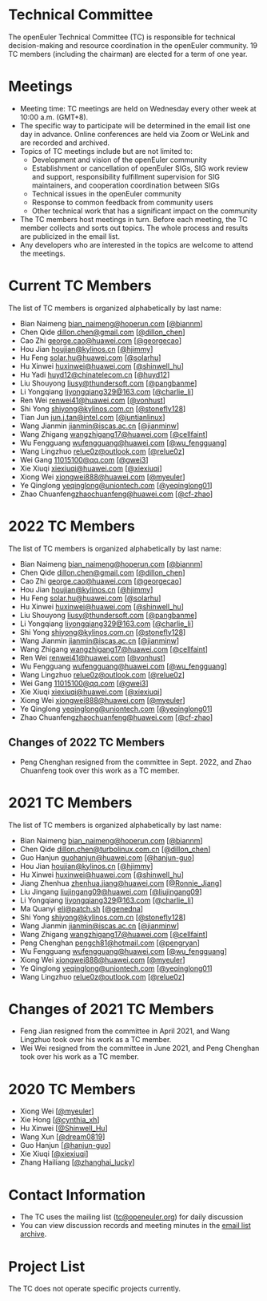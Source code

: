 # Technical Committee  

The openEuler Technical Committee (TC) is responsible for technical decision-making and resource coordination in the openEuler community. 19 TC members (including the chairman) are elected for a term of one year.  

# Meetings  

- Meeting time: TC meetings are held on Wednesday every other week at 10:00 a.m. (GMT+8).
- The specific way to participate will be determined in the email list one day in advance. Online conferences are held via Zoom or WeLink and are recorded and archived.
- Topics of TC meetings include but are not limited to:
  +  Development and vision of the openEuler community
  +  Establishment or cancellation of openEuler SIGs, SIG work review and support, responsibility fulfillment supervision for SIG maintainers, and cooperation coordination between SIGs
  +  Technical issues in the openEuler community
  +  Response to common feedback from community users
  +  Other technical work that has a significant impact on the community
- The TC members host meetings in turn. Before each meeting, the TC member collects and sorts out topics. The whole process and results are publicized in the email list.
- Any developers who are interested in the topics are welcome to attend the meetings.

# Current TC Members

The list of TC members is organized alphabetically by last name:

- Bian Naimeng <bian_naimeng@hoperun.com> [[@biannm](https://gitee.com/biannm)]
- Chen Qide <dillon.chen@gmail.com> [[@dillon_chen](https://gitee.com/dillon_chen)]
- Cao Zhi <george.cao@huawei.com> [[@georgecao](https://gitee.com/georgecao)]
- Hou Jian <houjian@kylinos.cn> [[@hjimmy](https://gitee.com/hjimmy)]
- Hu Feng <solar.hu@huawei.com> [[@solarhu](https://gitee.com/solarhu)]
- Hu Xinwei <huxinwei@huawei.com> [[@shinwell_hu](https://gitee.com/shinwell_hu)]
- Hu Yadi <huyd12@chinatelecom.cn> [[@huyd12](https://gitee.com/huyd12)]
- Liu Shouyong <liusy@thundersoft.com> [[@pangbanme](https://gitee.com/pangbanme)]
- Li Yongqiang <liyongqiang329@163.com> [[@charlie_li](https://gitee.com/charlie_li)]
- Ren Wei <renwei41@huawei.com> [[@vonhust](https://gitee.com/vonhust)]
- Shi Yong <shiyong@kylinos.com.cn> [[@stonefly128](https://gitee.com/stonefly128)]
- Tian Jun <jun.j.tan@intel.com> [[@juntianlinux](https://gitee.com/juntianlinux)]
- Wang Jianmin <jianmin@iscas.ac.cn> [[@jianminw](https://gitee.com/jianminw)]
- Wang Zhigang <wangzhigang17@huawei.com>  [[@cellfaint](https://gitee.com/cellfaint)]
- Wu Fengguang <wufengguang@huawei.com> [[@wu_fengguang](https://gitee.com/wu_fengguang)]
- Wang Lingzhuo <relue0z@outlook.com> [[@relue0z](https://gitee.com/relue0z)]
- Wei Gang <11015100@qq.com> [[@gwei3](https://gitee.com/gwei3)]
- Xie Xiuqi <xiexiuqi@huawei.com> [[@xiexiuqi](https://gitee.com/xiexiuqi)]
- Xiong Wei <xiongwei888@huawei.com> [[@myeuler](https://gitee.com/myeuler)]
- Ye Qinglong <yeqinglong@uniontech.com> [[@yeqinglong01](https://gitee.com/yeqinglong01)]
- Zhao Chuanfeng<zhaochuanfeng@huawei.com> [[@cf-zhao](https://gitee.com/cf-zhao)]


# 2022 TC Members

The list of TC members is organized alphabetically by last name:

- Bian Naimeng <bian_naimeng@hoperun.com> [[@biannm](https://gitee.com/biannm)]
- Chen Qide <dillon.chen@gmail.com> [[@dillon_chen](https://gitee.com/dillon_chen)]
- Cao Zhi <george.cao@huawei.com> [[@georgecao](https://gitee.com/georgecao)]
- Hou Jian <houjian@kylinos.cn> [[@hjimmy](https://gitee.com/hjimmy)]
- Hu Feng <solar.hu@huawei.com> [[@solarhu](https://gitee.com/solarhu)]
- Hu Xinwei <huxinwei@huawei.com> [[@shinwell_hu](https://gitee.com/shinwell_hu)]
- Liu Shouyong <liusy@thundersoft.com> [[@pangbanme](https://gitee.com/pangbanme)]
- Li Yongqiang <liyongqiang329@163.com> [[@charlie_li](https://gitee.com/charlie_li)]
- Shi Yong <shiyong@kylinos.com.cn> [[@stonefly128](https://gitee.com/stonefly128)]
- Wang Jianmin <jianmin@iscas.ac.cn> [[@jianminw](https://gitee.com/jianminw)]
- Wang Zhigang <wangzhigang17@huawei.com>  [[@cellfaint](https://gitee.com/cellfaint)]
- Ren Wei <renwei41@huawei.com> [[@vonhust](https://gitee.com/vonhust)]
- Wu Fengguang <wufengguang@huawei.com> [[@wu_fengguang](https://gitee.com/wu_fengguang)]
- Wang Lingzhuo <relue0z@outlook.com> [[@relue0z](https://gitee.com/relue0z)]
- Wei Gang <11015100@qq.com> [[@gwei3](https://gitee.com/gwei3)]
- Xie Xiuqi <xiexiuqi@huawei.com> [[@xiexiuqi](https://gitee.com/xiexiuqi)]
- Xiong Wei <xiongwei888@huawei.com> [[@myeuler](https://gitee.com/myeuler)]
- Ye Qinglong <yeqinglong@uniontech.com> [[@yeqinglong01](https://gitee.com/yeqinglong01)]
- Zhao Chuanfeng<zhaochuanfeng@huawei.com> [[@cf-zhao](https://gitee.com/cf-zhao)]

## Changes of 2022 TC Members
- Peng Chenghan resigned from the committee in Sept. 2022, and Zhao Chuanfeng took over this work as a TC member.

# 2021 TC Members

The list of TC members is organized alphabetically by last name:

- Bian Naimeng <bian_naimeng@hoperun.com> [[@biannm](https://gitee.com/biannm)]
- Chen Qide <dillon.chen@turbolinux.com.cn> [[@dillon_chen](https://gitee.com/dillon_chen)]
- Guo Hanjun <guohanjun@huawei.com> [[@hanjun-guo](https://gitee.com/hanjun-guo)]
- Hou Jian <houjian@kylinos.cn> [[@hjimmy](https://gitee.com/hjimmy)]
- Hu Xinwei <huxinwei@huawei.com> [[@shinwell_hu](https://gitee.com/shinwell_hu)]
- Jiang Zhenhua <zhenhua.jiang@huawei.com> [[@Ronnie_Jiang](https://gitee.com/Ronnie_Jiang)]
- Liu Jingang <liujingang09@huawei.com> [[@liujingang09](https://gitee.com/liujingang09)]
- Li Yongqiang <liyongqiang329@163.com> [[@charlie_li](https://gitee.com/charlie_li)]
- Ma Quanyi <eli@patch.sh> [[@genedna](https://gitee.com/genedna)]
- Shi Yong <shiyong@kylinos.com.cn> [[@stonefly128](https://gitee.com/stonefly128)]
- Wang Jianmin <jianmin@iscas.ac.cn> [[@jianminw](https://gitee.com/jianminw)]
- Wang Zhigang <wangzhigang17@huawei.com>  [[@cellfaint](https://gitee.com/cellfaint)]
- Peng Chenghan <pengch81@hotmail.com> [[@pengryan](https://gitee.com/pengryan)]
- Wu Fengguang <wufengguang@huawei.com> [[@wu_fengguang](https://gitee.com/wu_fengguang)]
- Xiong Wei <xiongwei888@huawei.com> [[@myeuler](https://gitee.com/myeuler)]
- Ye Qinglong <yeqinglong@uniontech.com> [[@yeqinglong01](https://gitee.com/yeqinglong01)]
- Wang Lingzhuo <relue0z@outlook.com> [[@relue0z](https://gitee.com/relue0z)]

# Changes of 2021 TC Members

- Feng Jian resigned from the committee in April 2021, and Wang Lingzhuo took over his work as a TC member.
- Wei Wei resigned from the committee in June 2021, and Peng Chenghan took over his work as a TC member.

# 2020 TC Members

- Xiong Wei [[@myeuler](https://gitee.com/myeuler)]
- Xie Hong [[@cynthia_xh](https://gitee.com/cynthia_xh)]
- Hu Xinwei [[@Shinwell_Hu](https://gitee.com/Shinwell_Hu)]
- Wang Xun [[@dream0819](https://gitee.com/dream0819)]
- Guo Hanjun [[@hanjun-guo](https://gitee.com/hanjun-guo)]
- Xie Xiuqi [[@xiexiuqi](https://gitee.com/xiexiuqi)]
- Zhang Hailiang [[@zhanghai_lucky](https://gitee.com/zhanghailiang_lucky)]

# Contact Information

- The TC uses the mailing list (tc@openeuler.org) for daily discussion
- You can view discussion records and meeting minutes in the [email list archive](https://mailweb.openeuler.org/hyperkitty/list/tc@openeuler.org/).

# Project List

The TC does not operate specific projects currently.
